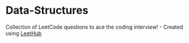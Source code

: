 # Data-Structures
Collection of LeetCode questions to ace the coding interview! - Created using [LeetHub](https://github.com/QasimWani/LeetHub)
